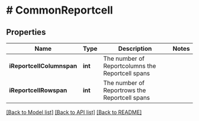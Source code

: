 # # CommonReportcell

## Properties

Name | Type | Description | Notes
------------ | ------------- | ------------- | -------------
**iReportcellColumnspan** | **int** | The number of Reportcolumns the Reportcell spans |
**iReportcellRowspan** | **int** | The number of Reportrows the Reportcell spans |

[[Back to Model list]](../../README.md#models) [[Back to API list]](../../README.md#endpoints) [[Back to README]](../../README.md)
